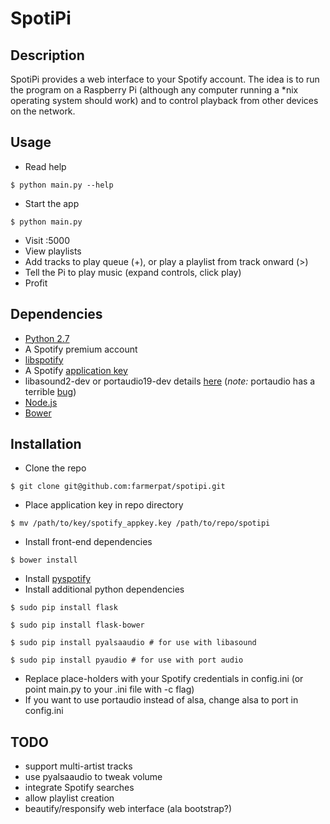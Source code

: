 SpotiPi
=======

Description
-----------
SpotiPi provides a web interface to your Spotify account.  The idea is to run the program
on a Raspberry Pi (although any computer running a *nix operating system should work) and to
control playback from other devices on the network.

Usage
-----
- Read help
```shell
$ python main.py --help
```
- Start the app
```shell
$ python main.py
```
- Visit <raspberryIP>:5000
- View playlists
- Add tracks to play queue (+), or play a playlist from track onward (>)
- Tell the Pi to play music (expand controls, click play)
- Profit

Dependencies
------------
- [Python 2.7](https://www.python.org/downloads/)
- A Spotify premium account
- [libspotify](https://developer.spotify.com/technologies/libspotify/) 
- A Spotify [application key](https://devaccount.spotify.com/my-account/keys/)
- libasound2-dev or portaudio19-dev details [here](https://pyspotify.mopidy.com/en/latest/api/sink/#spotify.AlsaSink) (*note:* portaudio has a terrible [bug](https://github.com/mopidy/pyspotify/issues/132))
- [Node.js](http://nodejs.org)
- [Bower](http://bower.io)

Installation
------------
- Clone the repo
```shell
$ git clone git@github.com:farmerpat/spotipi.git
```
- Place application key in repo directory
```shell
$ mv /path/to/key/spotify_appkey.key /path/to/repo/spotipi
```
- Install front-end dependencies
```shell
$ bower install
```
- Install [pyspotify](https://pyspotify.mopidy.com/en/latest/installation/)
- Install additional python dependencies
```shell
$ sudo pip install flask
```
```shell
$ sudo pip install flask-bower
```
```shell
$ sudo pip install pyalsaaudio # for use with libasound
```
```shell
$ sudo pip install pyaudio # for use with port audio
```
- Replace place-holders with your Spotify credentials in config.ini (or point main.py to your .ini file with -c flag)
- If you want to use portaudio instead of alsa, change alsa to port in config.ini

TODO
----
- support multi-artist tracks
- use pyalsaaudio to tweak volume
- integrate Spotify searches
- allow playlist creation
- beautify/responsify web interface (ala bootstrap?)
